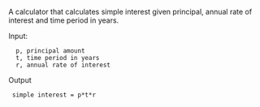A calculator that calculates simple interest given principal, annual rate of interest and time period in years.

Input:
     
      p, principal amount
      t, time period in years
      r, annual rate of interest
Output

     simple interest = p*t*r
